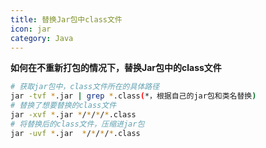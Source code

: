 ```yaml
---
title: 替换Jar包中class文件
icon: jar
category: Java
---
```


**如何在不重新打包的情况下，替换Jar包中的class文件**
```bash 
# 获取jar包中，class文件所在的具体路径
jar -tvf *.jar | grep *.class(*，根据自己的jar包和类名替换)
# 替换了想要替换的class文件
jar -xvf *.jar */*/*/*.class
# 将替换后的class文件，压缩进jar包
jar -uvf *.jar  */*/*/*.class
```
